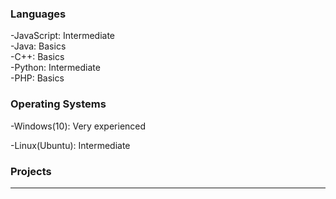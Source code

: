 ### Languages  

-JavaScript: Intermediate  
-Java: Basics  
-C++: Basics  
-Python: Intermediate  
-PHP: Basics  

### Operating Systems  

-Windows(10): Very experienced  

-Linux(Ubuntu): Intermediate  

### Projects  

---
